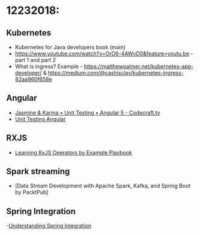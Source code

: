 # 12232018:

## Kubernetes
- Kubernetes for Java developers book (main)
- https://www.youtube.com/watch?v=OrO6-4AWvD0&feature=youtu.be - part 1 and part 2
- What is ingress? Example - https://matthewpalmer.net/kubernetes-app-developer/ & https://medium.com/@cashisclay/kubernetes-ingress-82aa960f658e

## Angular
- [Jasmine & Karma • Unit Testing • Angular 5 - Codecraft.tv](https://codecraft.tv/courses/angular/unit-testing/jasmine-and-karma/)
- [Unit Testing Angular](https://app.pluralsight.com/library/courses/unit-testing-angular/table-of-contents)

## RXJS
- [Learning RxJS Operators by Example Playbook](https://app.pluralsight.com/library/courses/rxjs-operators-by-example-playbook)

## Spark streaming
- [Data Stream Development with Apache Spark, Kafka, and Spring Boot by PacktPub]

## Spring Integration
-[Understanding Spring Integration](https://my.safaribooksonline.com/video/programming/java/9781491968703)


